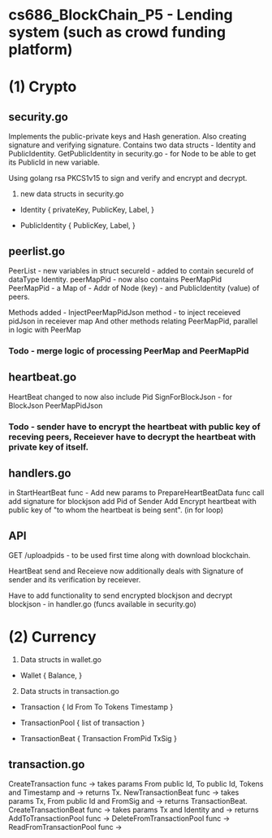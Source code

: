 # cs686_BlockChain_P5 - Lending system (such as crowd funding platform)


# (1) Crypto 

## security.go
Implements the public-private keys and Hash generation. Also creating signature and verifying signature.
Contains two data structs - Identity and PublicIdentity.
GetPublicIdentity in security.go - for Node to be able to get its PublicId in new variable.

Using golang rsa PKCS1v15 to sign and verify and encrypt and decrypt.

1. new data structs in security.go
  - Identity {
      privateKey,
      PublicKey,
      Label,
      }
  
  - PublicIdentity {
      PublicKey,
      Label,
      }

## peerlist.go
 PeerList - new variables in struct
  secureId    - added to contain secureId of dataType Identity.
  peerMapPid  - now also contains PeerMapPid
  PeerMapPid  - a Map of - Addr of Node (key) - and PublicIdentity (value) of peers.
  
  Methods added - 
  InjectPeerMapPidJson method - to inject receieved pidJson in receiever map
  And other methods relating PeerMapPid, parallel in logic with PeerMap
  ### Todo - merge logic of processing PeerMap and PeerMapPid 

## heartbeat.go
 HeartBeat changed to now also include
   Pid
   SignForBlockJson - for BlockJson
   PeerMapPidJson  
   ### Todo - sender have to encrypt the heartbeat with public key of receving peers, Receiever have to decrypt the heartbeat with private key of itself.

## handlers.go
in StartHeartBeat func - 
Add new params to PrepareHeartBeatData func call
    add signature for blockjson
    add Pid of Sender
Add Encrypt heartbeat with public key of "to whom the heartbeat is being sent". (in for loop)


## API
GET /uploadpids - to be used first time along with download blockchain.

HeartBeat send and Receieve now additionally deals with Signature of sender and its verification by receiever.

>>>>>>>>>>>>
Have to add functionality to send encrypted blockjson and decrypt blockjson - in handler.go (funcs available in security.go)


# (2) Currency

1. Data structs in wallet.go
  - Wallet {
    Balance,
  }
  
2. Data structs in transaction.go
  - Transaction {
    Id
    From
    To
    Tokens
    Timestamp
  }

  - TransactionPool {
     list of transaction
  }

  - TransactionBeat {
      Transaction
      FromPid
      TxSig
  }

## transaction.go
CreateTransaction func -> takes params From public Id, To public Id, Tokens and Timestamp and -> returns Tx.
NewTransactionBeat func -> takes params Tx, From public Id and FromSig and -> returns TransactionBeat.
CreateTransactionBeat func ->  takes params Tx and Identity and -> returns 
AddToTransactionPool func -> 
DeleteFromTransactionPool func ->
ReadFromTransactionPool func ->













